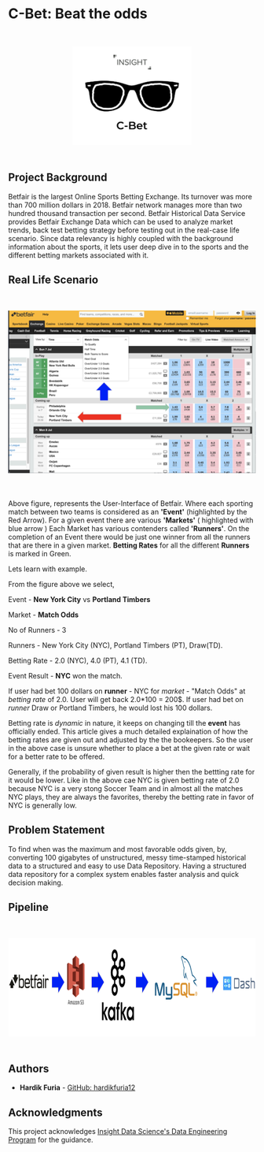 # C-Bet: Beat the odds

<div style="text-align:center; margin: 50px 0"><img src ="/docs/img/icon.png" height="200"/></div>


## Project Background

Betfair is the largest Online Sports Betting Exchange. Its turnover was more than 700 million dollars in 2018. Betfair network manages more than two hundred thousand transaction per second. Betfair Historical Data Service provides Betfair Exchange Data which can be used to analyze market trends, back test betting strategy before testing out in the real-case life scenario. Since data relevancy is highly coupled with the background information about the sports, it lets user deep dive in to the sports and the different betting markets associated with it.  

## Real Life Scenario

<div style="text-align:center; margin: 50px 0"><img src ="/docs/img/betfair-ui.png"/></div>

Above figure, represents the User-Interface of Betfair. Where each sporting match between two teams is considered as an **'Event'** (highlighted by the Red Arrow).
For a given event there are various **'Markets'** ( highlighted with blue arrow ) Each Market has various contenders called **'Runners'**. On the completion of an Event there would be just one winner from all the runners that are there in a given market. 
**Betting Rates** for all the different **Runners** is marked in Green.
 
Lets learn with example.

From the figure above we select,

Event - **New York City** vs **Portland Timbers**

Market - **Match Odds**

No of Runners - 3

Runners - New York City (NYC), Portland Timbers (PT), Draw(TD).

Betting Rate - 2.0 (NYC), 4.0 (PT), 4.1 (TD).

Event Result - **NYC** won the match.

If user had bet 100 dollars on **runner** - NYC for *market* - "Match Odds" at *betting rate* of 2.0.
User will get back 2.0*100 = 200$.
If user had bet on *runner* Draw or Portland Timbers, he would lost his 100 dollars.

Betting rate is *dynamic* in nature, it keeps on changing till the **event** has officially ended.
This article gives a much detailed explaination of how the betting rates are given out and adjusted by the the bookeepers. 
So the user in the above case is unsure whether to place a bet at the given rate or wait for a better rate to be offered.

Generally, if the probability of given result is higher then the bettting rate for it would be lower. Like in the above cae NYC is given betting rate of 2.0 because NYC is a very stong Soccer Team and in almost all the matches NYC plays, they are always the favorites, thereby the betting rate in favor of NYC is generally low.

## Problem Statement

To find when was the maximum and most favorable odds given, by, converting 100 gigabytes of unstructured, messy time-stamped historical data to a structured and easy to use Data Repository.
Having a structured data repository for a complex system enables faster analysis and quick decision making.  

## Pipeline

<div style="text-align:center; margin: 50px 0"><img src ="/docs/img/pipeline.png" height="200"/></div>

## Authors

* **Hardik Furia** - [GitHub: hardikfuria12](https://github.com/hardikfuria12/)

## Acknowledgments

This project acknowledges [Insight Data Science's Data Engineering Program](https://www.insightdataengineering.com/) for the guidance. 
